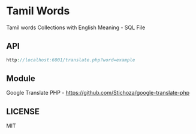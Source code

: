 # Tamil Words

Tamil words Collections with English Meaning - SQL File

## API

```php
http://localhost:6001/translate.php?word=example
```

## Module

Google Translate PHP - <https://github.com/Stichoza/google-translate-php>

## LICENSE

MIT
